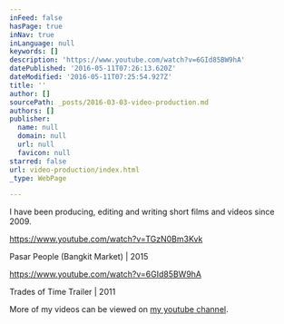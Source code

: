 ```yaml
---
inFeed: false
hasPage: true
inNav: true
inLanguage: null
keywords: []
description: 'https://www.youtube.com/watch?v=6GId85BW9hA'
datePublished: '2016-05-11T07:26:13.620Z'
dateModified: '2016-05-11T07:25:54.927Z'
title: ''
author: []
sourcePath: _posts/2016-03-03-video-production.md
authors: []
publisher:
  name: null
  domain: null
  url: null
  favicon: null
starred: false
url: video-production/index.html
_type: WebPage

---
```

I have been producing, editing and writing short films and videos since 2009\.

https://www.youtube.com/watch?v=TGzN0Bm3Kvk

Pasar People (Bangkit Market) | 2015

https://www.youtube.com/watch?v=6GId85BW9hA

Trades of Time Trailer | 2011

More of my videos can be viewed on [my youtube channel][0].

[0]: https://www.youtube.com/user/victoriaclee